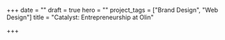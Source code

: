 +++
date = ""
draft = true
hero = ""
project_tags = ["Brand Design", "Web Design"]
title = "Catalyst: Entrepreneurship at Olin"

+++
